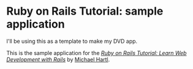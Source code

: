 # Ruby on Rails Tutorial: sample application

I'll be using this as a template to make my DVD app.

This is the sample application for the
[*Ruby on Rails Tutorial:
Learn Web Development with Rails*](http://www.railstutorial.org/)
by [Michael Hartl](http://www.michaelhartl.com/).
